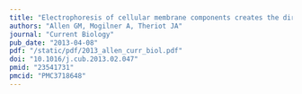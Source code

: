 ```yaml
---
title: "Electrophoresis of cellular membrane components creates the directional cue guiding keratocyte galvanotaxis."
authors: "Allen GM, Mogilner A, Theriot JA"
journal: "Current Biology"
pub_date: "2013-04-08"
pdf: "/static/pdf/2013_allen_curr_biol.pdf"
doi: "10.1016/j.cub.2013.02.047"
pmid: "23541731"
pmcid: "PMC3718648"
---
```

